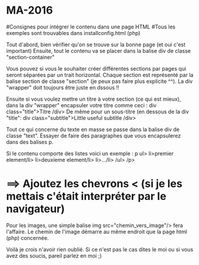 # MA-2016

#Consignes pour intégrer le contenu dans une page HTML
#Tous les exemples sont trouvables dans installconfig.html (php)

Tout d'abord, bien vérifier qu'on se trouve sur la bonne page (et oui c'est important)
Ensuite, tout le contenu va se placer dans la balise div de classe "section-container"

Vous pouvez si vous le souhaiter créer différentes sections par pages qui seront séparées par un trait horizontal. Chaque section est représenté par la balise section de classe "section" (je peux pas faire plus explicite ^^). La div "wrapper" doit toujours être juste en dssous !!

Ensuite si vous voulez mettre un titre à votre section (ce qui est mieux), dans la div "wrapper" encapsuler votre titre comme ceci : div class="title">Titre /div>
De même pour un sous-titre (en dessous de la div "title": div class="subtitle">Little useful subtitle /div>

Tout ce qui concerne du texte en masse se passe dans la balise div de classe "text". Essayer de faire des paragraphes que vous encapsulerez dans des balises p.

Si le contenu comporte des listes voici un exemple :
p
	ul>
		li>premier element/li>
		li>deuxieme element/li>
		li>.../li>
	/ul>
/p>

# ==> Ajoutez les chevrons < (si je les mettais c'était interpréter par le navigateur)

Pour les images, une simple balise img src="chemin_vers_image"/> fera l'affaire. Le chemin de l'image démarre au même endroit que la page html (php) concernée.

Voilà je crois n'avoir rien oublié.
Si ce n'est pas le cas dites le moi ou si vous avez des soucis, pareil parlez en moi ;)